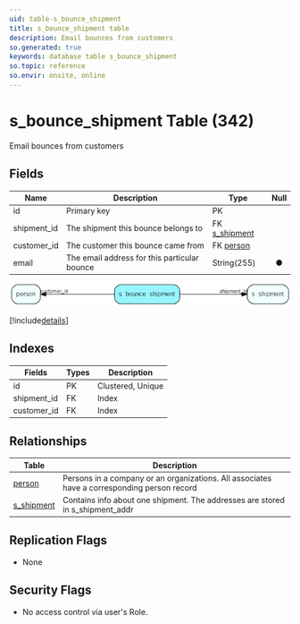 ```yaml
---
uid: table-s_bounce_shipment
title: s_bounce_shipment table
description: Email bounces from customers
so.generated: true
keywords: database table s_bounce_shipment
so.topic: reference
so.envir: onsite, online
---
```


# s\_bounce\_shipment Table (342)

Email bounces from customers

## Fields

| Name | Description | Type | Null |
|------|-------------|------|:----:|
|id|Primary key|PK| |
|shipment\_id|The shipment this bounce belongs to|FK [s_shipment](s-shipment.md)| |
|customer\_id|The customer this bounce came from|FK [person](person.md)| |
|email|The email address for this particular bounce|String(255)|&#x25CF;|


![s_bounce_shipment table relationship diagram](./media/s_bounce_shipment.png)

[!include[details](./includes/s-bounce-shipment.md)]

## Indexes

| Fields | Types | Description |
|--------|-------|-------------|
|id |PK |Clustered, Unique |
|shipment\_id |FK |Index |
|customer\_id |FK |Index |

## Relationships

| Table|  Description |
|------|-------------|
|[person](person.md)  |Persons in a company or an organizations. All associates have a corresponding person record |
|[s\_shipment](s-shipment.md)  |Contains info about one shipment. The addresses are stored in s_shipment_addr |


## Replication Flags

* None

## Security Flags

* No access control via user's Role.


